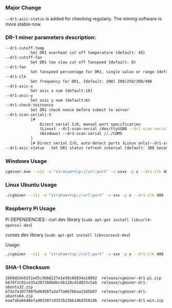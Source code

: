 ### Major Change

``--dr1-asic-status`` is added for checking regularly. The mining software is more stable now.


### DR-1 miner parameters description:

```sh
--dr1-cutoff-temp  
           Set DR1 overheat cut off temperature (default: 45)  
--dr1-cutoff-fan   
           Set DR1 too slow cut off fanspeed (default: 0)
--dr1-fan          
           Set fanspeed percentage for DR1, single value or range (default: LV5 )(LV1/LV2/LV3/LV4/LV5)
--dr1-clk          
           Set frequency for DR1, (default: 200) 200/250/300/400
--dr1-asic-x       
           Set asic x num (default:10)
--dr1-asic-y       
           Set asic y num (default:6)
--dr1-check-testnonce 
           Set DR1 check nonce before submit to server
--dr1-scan-serial|-S 
           [# 
               Direct serial I/O, manual port specification 
               (Linux) --dr1-scan-serial /dev/ttyUSB0 --dr1-scan-serial /dev/ttyUSB1 
               (Windows) --dr1-scan-serial //./COM5
           ]
           [# Direct serial I/O, auto-detect ports (Linux only)--dr1-scan-serial dr1:auto]
--dr1-asic-status   Set DR1 status refresh interval (default: 300 Seconds)
```

### Windows Usage

```sh
cgminer.exe --x11 -o "stratum+tcp://url:port" -u xxxx -p x --dr1-clk 400 --dr1-fan LV5 -S //./COM5
```

### Linux Ubuntu Usage

```sh
./cgminer --x11 -o "stratum+tcp://url:port" -u xxx -p x --dr1-clk 400 --dr1-fan LV5 -S /dev/ttyUSB0
```

### Raspberry Pi Usage

Pi DEPENDENCIES :
curl dev library 
(``sudo apt-get install libcurl4-openssl-dev``)

curses dev library
(``sudo apt-get install libncurses5-dev``)

Usage:
```sh
./cgminer --x11 -o "stratum+tcp://url:port" -u xxx -p x --dr1-clk 400 --dr1-fan LV5 -S /dev/ttyUSB0
```

### SHA-1 Checksum

```
2669d2eb9251ed5c3bb8227e1e59c68834a10092  release/cgminer-dr1-pi.zip
b678f2c01ce35a387288bdec4b128cd1d833c5ab  release/cgminer-dr1-ubuntu32.zip
b72e7a107790fbd6458fa3af7a667bbaa23d5b87  release/cgminer-dr1-ubuntu64.zip
eaafaba6b48efad03307cd357b23bb1d6d3581db  release/cgminer-dr1-win.zip
```